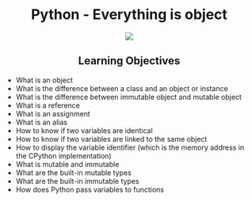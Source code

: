 <h1 align="center">Python - Everything is object</h1>
<p align="center" style="width: 50%; margin: auto;"><img src="https://s3.amazonaws.com/intranet-projects-files/holbertonschool-higher-level_programming+/252/r_208403_QPSN8.jpg"></p>

<h2 align="center">Learning Objectives</h2>

 - What is an object
 - What is the difference between a class and an object or instance
 - What is the difference between immutable object and mutable object
 - What is a reference
 - What is an assignment
 - What is an alias
 - How to know if two variables are identical
 - How to know if two variables are linked to the same object
 - How to display the variable identifier (which is the memory address in the CPython implementation)
 - What is mutable and immutable
 - What are the built-in mutable types
 - What are the built-in immutable types
 - How does Python pass variables to functions
  
